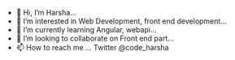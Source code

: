 - 👋 Hi, I’m Harsha...
- 👀 I’m interested in Web Development, front end development...
- 🌱 I’m currently learning Angular, webapi...
- 💞️ I’m looking to collaborate on Front end part...
- 📫 How to reach me ... Twitter @code_harsha

<!---
harshuCode/harshuCode is a ✨ special ✨ repository because its `README.md` (this file) appears on your GitHub profile.
You can click the Preview link to take a look at your changes.
--->
